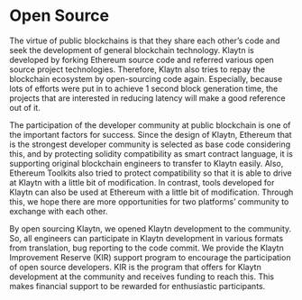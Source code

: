 # Open Source

The virtue of public blockchains is that they share each other’s code and seek the development of general blockchain technology. Klaytn is developed by forking Ethereum source code and referred various open source project technologies. Therefore, Klaytn also tries to repay the blockchain ecosystem by open-sourcing code again. Especially, because lots of efforts were put in to achieve 1 second block generation time, the projects that are interested in reducing latency will make a good reference out of it.

The participation of the developer community at public blockchain is one of the important factors for success. Since the design of Klaytn, Ethereum that is the strongest developer community is selected as base code considering this, and by protecting solidity compatibility as smart contract language, it is supporting original blockchain engineers to transfer to Klaytn easily. Also, Ethereum Toolkits also tried to protect compatibility so that it is able to drive at Klaytn with a little bit of modification. In contrast, tools developed for Klaytn can also be used at Ethereum with a little bit of modification. Through this, we hope there are more opportunities for two platforms’ community to exchange with each other.

By open sourcing Klaytn, we opened Klaytn development to the community. So, all engineers can participate in Klaytn development in various formats from translation, bug reporting to the code commit. We provide the Klaytn Improvement Reserve (KIR) support program to encourage the participation of open source developers. KIR is the program that offers for Klaytn development at the community and receives funding to reach this. This makes financial support to be rewarded for enthusiastic participants.

